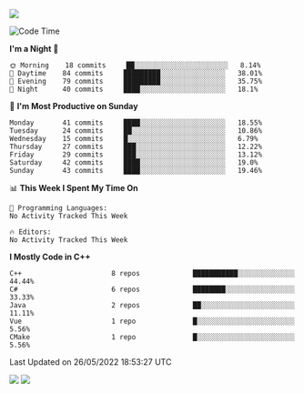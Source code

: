![](https://komarev.com/ghpvc/?username=lilpidgey&color=red)
<!--START_SECTION:waka-->
![Code Time](http://img.shields.io/badge/Code%20Time-0%20secs-blue)

**I'm a Night 🦉** 

```text
🌞 Morning    18 commits     ██░░░░░░░░░░░░░░░░░░░░░░░   8.14% 
🌆 Daytime    84 commits     █████████░░░░░░░░░░░░░░░░   38.01% 
🌃 Evening    79 commits     █████████░░░░░░░░░░░░░░░░   35.75% 
🌙 Night      40 commits     ████░░░░░░░░░░░░░░░░░░░░░   18.1%

```
📅 **I'm Most Productive on Sunday** 

```text
Monday       41 commits     ████░░░░░░░░░░░░░░░░░░░░░   18.55% 
Tuesday      24 commits     ██░░░░░░░░░░░░░░░░░░░░░░░   10.86% 
Wednesday    15 commits     █░░░░░░░░░░░░░░░░░░░░░░░░   6.79% 
Thursday     27 commits     ███░░░░░░░░░░░░░░░░░░░░░░   12.22% 
Friday       29 commits     ███░░░░░░░░░░░░░░░░░░░░░░   13.12% 
Saturday     42 commits     ████░░░░░░░░░░░░░░░░░░░░░   19.0% 
Sunday       43 commits     ████░░░░░░░░░░░░░░░░░░░░░   19.46%

```


📊 **This Week I Spent My Time On** 

```text
💬 Programming Languages: 
No Activity Tracked This Week

🔥 Editors: 
No Activity Tracked This Week

```

**I Mostly Code in C++** 

```text
C++                      8 repos             ███████████░░░░░░░░░░░░░░   44.44% 
C#                       6 repos             ████████░░░░░░░░░░░░░░░░░   33.33% 
Java                     2 repos             ██░░░░░░░░░░░░░░░░░░░░░░░   11.11% 
Vue                      1 repo              █░░░░░░░░░░░░░░░░░░░░░░░░   5.56% 
CMake                    1 repo              █░░░░░░░░░░░░░░░░░░░░░░░░   5.56%

```



 Last Updated on 26/05/2022 18:53:27 UTC
<!--END_SECTION:waka-->
![](https://hit.yhype.me/github/profile?user_id=42968544)
![](https://komarev.com/ghpvc/?lilpidgey)
